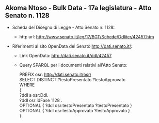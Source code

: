 ## Akoma Ntoso - Bulk Data - 17a legislatura - Atto Senato n. 1128 ##

* Scheda del Disegno di Legge - Atto Senato n. 1128:
	* http url: http://www.senato.it/leg/17/BGT/Schede/Ddliter/42457.htm

* Riferimenti al sito OpenData del Senato http://dati.senato.it/:
	* Link OpenData: http://dati.senato.it/ddl/42457
	* Query SPARQL per i documenti relativi all'Atto Senato:

        PREFIX osr: <http://dati.senato.it/osr/>  
		SELECT DISTINCT ?testoPresentato ?testoApprovato  
		WHERE  
		{  
		    ?ddl a osr:Ddl.  
		    ?ddl osr:idFase 1128 .  
		    OPTIONAL { ?ddl osr:testoPresentato ?testoPresentato }  
		    OPTIONAL { ?ddl osr:testoApprovato ?testoApprovato }  
		}
		